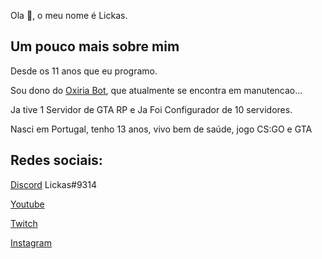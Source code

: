 Ola 👋, o meu nome é Lickas.

## Um pouco mais sobre mim

Desde os 11 anos que eu programo.

Sou dono do [Oxiria Bot](), que atualmente se encontra em manutencao...

Ja tive 1 Servidor de GTA RP e Ja Foi Configurador de 10 servidores.

Nasci em Portugal, tenho 13 anos, vivo bem de saúde, jogo CS:GO e GTA

## Redes sociais:
[Discord]() Lickas#9314

[Youtube](https://youtube.com/c/Lickasツ)

[Twitch](https://twitch.tv/lickasss)

[Instagram](https://www.instagram.com/lickas_/)

